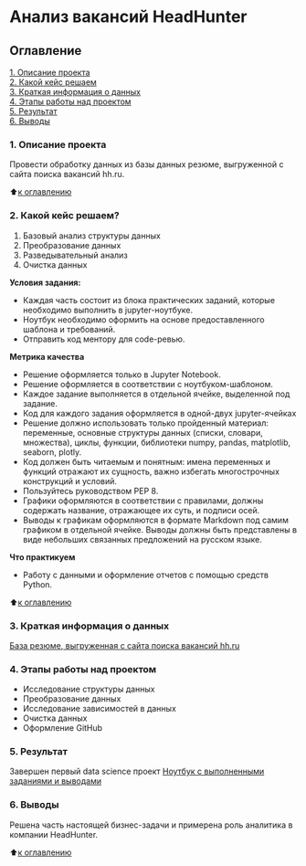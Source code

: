 # Анализ вакансий HeadHunter

## Оглавление
[1. Описание проекта](https://github.com/yamovan/datascience/blob/main/project_1/README.md#Описание-проекта)  
[2. Какой кейс решаем](https://github.com/yamovan/datascience/blob/main/project_1/README.md#Какой-кейс-решаем)  
[3. Краткая информация о данных](https://github.com/yamovan/datascience/blob/main/project_1/README.md#Краткая-информация-о-данных)  
[4. Этапы работы над проектом](https://github.com/yamovan/datascience/blob/main/project_1/README.md#Этапы-работы-над-проектом)  
[5. Результат](https://github.com/yamovan/datascience/blob/main/project_1/README.md#Результат)  
[6. Выводы](https://github.com/yamovan/datascience/blob/main/project_1/README.md#Выводы)

### 1. Описание проекта
Провести обработку данных из базы данных резюме, выгруженной с сайта поиска вакансий hh.ru.  

:arrow_up:[к оглавлению](https://github.com/yamovan/datascience/blob/main/project_1/README.md#Оглавление)  

### 2. Какой кейс решаем?
1. Базовый анализ структуры данных
2. Преобразование данных
3. Разведывательный анализ
4. Очистка данных

**Условия задания:**
-  Каждая часть состоит из блока практических заданий, которые необходимо выполнить в jupyter-ноутбуке.
- Ноутбук необходимо оформить на основе предоставленного шаблона и требований.
- Отправить код ментору для code-ревью.

**Метрика качества**
- Решение оформляется только в Jupyter Notebook.
- Решение оформляется в соответствии с ноутбуком-шаблоном.
- Каждое задание выполняется в отдельной ячейке, выделенной под задание.
- Код для каждого задания оформляется в одной-двух jupyter-ячейках 
- Решение должно использовать только пройденный материал: переменные, основные структуры данных (списки, словари, множества), циклы, функции, библиотеки numpy, pandas, matplotlib, seaborn, plotly.
- Код должен быть читаемым и понятным: имена переменных и функций отражают их сущность, важно избегать многострочных конструкций и условий.
- Пользуйтесь руководством PEP 8.
- Графики оформляются в соответствии с правилами, должны содержать название, отражающее их суть, и подписи осей.
- Выводы к графикам оформляются в формате Markdown под самим графиком в отдельной ячейке. Выводы должны быть представлены в виде небольших связанных предложений на русском языке.

**Что практикуем**
- Работу с данными и оформление отчетов с помощью средств Python.

:arrow_up:[к оглавлению](https://github.com/yamovan/datascience/blob/main/project_1/README.md#Оглавление)


### 3. Краткая информация о данных
[База резюме, выгруженная с сайта поиска вакансий hh.ru](https://drive.google.com/drive/folders/1mTyjvg-Sm431ig5MbUBf-kCS7iUo-3OW)

### 4. Этапы работы над проектом
- Исследование структуры данных
- Преобразование данных
- Исследование зависимостей в данных
- Очистка данных
- Оформление GitHub

### 5. Результат
Завершен первый data science проект
[Ноутбук с выполненными заданиями и выводами](https://github.com/yamovan/datascience/blob/main/project_1/Project_1_HeadHunter_job.ipynb)

### 6. Выводы
Решена часть настоящей бизнес-задачи и примерена роль аналитика в компании HeadHunter.


:arrow_up:[к оглавлению](https://github.com/yamovan/datascience/blob/main/project_1/README.md#Оглавление)